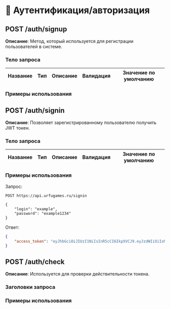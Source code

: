 # 🔑 Аутентификация/авторизация

## POST /auth/signup

**Описание**: Метод, который используется для регистрации пользователей в системе.

### Тело запроса

Название|Тип|Описание|Валидация|Значение по умолчанию
-|-|-|-|-

### Примеры использования

## POST /auth/signin

**Описание**: Позволяет зарегистрированному пользователю получить JWT токен.

### Тело запроса

Название|Тип|Описание|Валидация|Значение по умолчанию|
-|-|-|-|-

### Примеры использования

Запрос:
```url
POST https://api.urfugames.ru/signin

{
    "login": "example",
    "password": "example1234"
}
```

Ответ:
```json
{
    "access_token": "eyJhbGciOiJIUzI1NiIsInR5cCI6IkpXVCJ9.eyJzdWIiOiIxMjM0NTY3ODkwIiwibmFtZSI6IkpvaG4gRG9lIiwiaWF0IjoxNTE2MjM5MDIyfQ.SflKxwRJSMeKKF2QT4fwpMeJf36POk6yJV_adQssw5c"
}
```

## POST /auth/check

**Описание**: Используется для проверки действительности токена.

### Заголовки запроса

### Примеры использования
